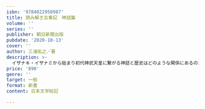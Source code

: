 ```yaml
---
isbn: '9784022950987'
title: 読み解き古事記　神話篇
volume: ''
series: ''
publisher: 朝日新聞出版
pubdate: '2020-10-13'
cover: ''
author: 三浦佑之／著
description: >-
  イザナキ・イザナミから始まり初代神武天皇に繋がる神話と歴史はどのような関係にあるのか。ヤマタノヲロチから稲羽の白兎、海幸彦・山幸彦まで、古事記の魅力、古事記を読むことの楽しさや現代的な意義を分かりやすく解説。
price: '890'
genre: ''
target: 一般
format: 新書
content: 日本文学総記

---
```

